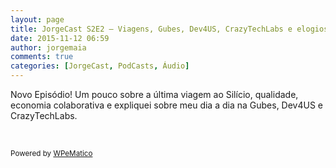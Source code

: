 ```yaml
---
layout: page
title: JorgeCast S2E2 – Viagens, Gubes, Dev4US, CrazyTechLabs e elogios
date: 2015-11-12 06:59
author: jorgemaia
comments: true
categories: [JorgeCast, PodCasts, Áudio]
---
```

<p>Novo Epis&oacute;dio! Um pouco sobre a &uacute;ltima viagem ao Sil&iacute;cio, qualidade, economia colaborativa e expliquei sobre meu dia a dia na Gubes, Dev4US e CrazyTechLabs.</p>
<p>&nbsp;</p><p class="wpematico_credit"><small>Powered by <a href="http://www.wpematico.com" target="_blank">WPeMatico</a></small></p>

